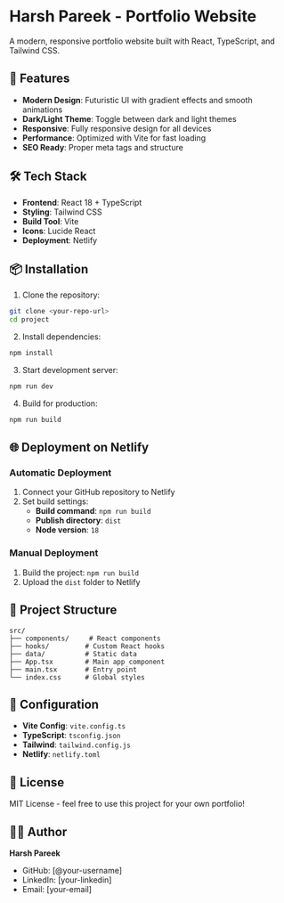 # Harsh Pareek - Portfolio Website

A modern, responsive portfolio website built with React, TypeScript, and Tailwind CSS.

## 🚀 Features

- **Modern Design**: Futuristic UI with gradient effects and smooth animations
- **Dark/Light Theme**: Toggle between dark and light themes
- **Responsive**: Fully responsive design for all devices
- **Performance**: Optimized with Vite for fast loading
- **SEO Ready**: Proper meta tags and structure

## 🛠️ Tech Stack

- **Frontend**: React 18 + TypeScript
- **Styling**: Tailwind CSS
- **Build Tool**: Vite
- **Icons**: Lucide React
- **Deployment**: Netlify

## 📦 Installation

1. Clone the repository:
```bash
git clone <your-repo-url>
cd project
```

2. Install dependencies:
```bash
npm install
```

3. Start development server:
```bash
npm run dev
```

4. Build for production:
```bash
npm run build
```

## 🌐 Deployment on Netlify

### Automatic Deployment
1. Connect your GitHub repository to Netlify
2. Set build settings:
   - **Build command**: `npm run build`
   - **Publish directory**: `dist`
   - **Node version**: `18`

### Manual Deployment
1. Build the project: `npm run build`
2. Upload the `dist` folder to Netlify

## 📁 Project Structure

```
src/
├── components/     # React components
├── hooks/         # Custom React hooks
├── data/          # Static data
├── App.tsx        # Main app component
├── main.tsx       # Entry point
└── index.css      # Global styles
```

## 🔧 Configuration

- **Vite Config**: `vite.config.ts`
- **TypeScript**: `tsconfig.json`
- **Tailwind**: `tailwind.config.js`
- **Netlify**: `netlify.toml`

## 📝 License

MIT License - feel free to use this project for your own portfolio!

## 👨‍💻 Author

**Harsh Pareek**
- GitHub: [@your-username]
- LinkedIn: [your-linkedin]
- Email: [your-email] 